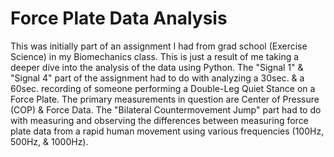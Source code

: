 # Force Plate Data Analysis
This was initially part of an assignment I had from grad school (Exercise Science) in my Biomechanics class. This is just a result of me taking a deeper dive into the analysis of the data using Python. The "Signal 1" & "Signal 4" part of the assignment had to do with analyzing a 30sec. & a 60sec. recording of someone performing a Double-Leg Quiet Stance on a Force Plate. The primary measurements in question are Center of Pressure (COP) & Force Data. The "Bilateral Countermovement Jump" part had to do with measuring and observing the differences between measuring force plate data from a rapid human movement using various frequencies (100Hz, 500Hz, & 1000Hz).
